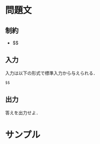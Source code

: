 問題文
=====


制約
-----
- $$

入力
-----
入力は以下の形式で標準入力から与えられる．
```md
$$ 
```

出力
-----
答えを出力せよ．  

サンプル
=====
```入力例1

```
```出力例1

```
